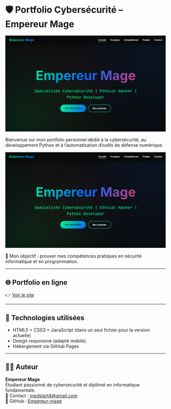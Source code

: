 # 🛡️ Portfolio Cybersécurité – Empereur Mage
![Aperçu du portfolio](https://github.com/Empereur-mage/portfolio-cybersec/raw/master/screenshot.png)

Bienvenue sur mon portfolio personnel dédié à la cybersécurité, au développement Python et à l’automatisation d’outils de défense numérique.
<p align="center">
  <img src="screenshot.png" alt="Aperçu du site" width="800"/>
</p>


🎯 Mon objectif : prouver mes compétences pratiques en sécurité informatique et en programmation.

---

## 🌐 Portfolio en ligne

👉 [Voir le site](https://empereur-mage.github.io/portfolio-cybersec)

---

## 🔧 Technologies utilisées

- HTML5 + CSS3 + JavaScript (dans un seul fichier pour la version actuelle)
- Design responsive (adapté mobile)
- Hébergement via GitHub Pages

---

## 👨‍💻 Auteur

**Empereur Mage**  
Étudiant passionné de cybersécurité et diplômé en informatique fondamentale.  
📧 Contact : medstart4@gmail.com  
🐙 GitHub : [Empereur-mage](https://github.com/Empereur-mage)
